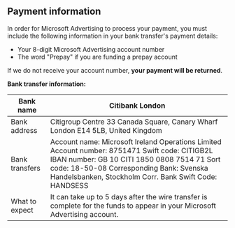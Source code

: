 ## Payment information

In order for Microsoft Advertising to process your payment, you must include the following information in your bank transfer's payment details:
- Your 8-digit Microsoft Advertising account number
- The word "Prepay" if you are funding a prepay account

If we do not receive your account number, **your payment will be returned**.

**Bank transfer information:**

|Bank name|Citibank London|
|---|---|
|Bank address|Citigroup Centre 			      33 Canada Square, Canary Wharf 			      London E14 5LB, United Kingdom|
|Bank transfers|Account name: Microsoft Ireland Operations Limited               Account number: 8751471               Swift code: CITIGB2L               IBAN number: GB 10 CITI 1850 0808 7514 71               Sort code: 18-50-08 			        Corresponding Bank: Svenska Handelsbanken, Stockholm 			        Corr. Bank Swift Code: HANDSESS|
|What to expect|It can take up to 5 days after the wire transfer is complete for the funds to appear in your Microsoft Advertising account.|


